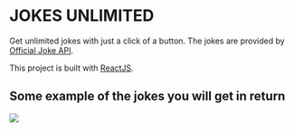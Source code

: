 # JOKES UNLIMITED

Get unlimited jokes with just a click of a button. The jokes are provided by [Official Joke API](https://github.com/15Dkatz/official_joke_api).


This project is built with [ReactJS](https://github.com/facebook/create-react-app).

## Some example of the jokes you will get in return

![](screenshot/ss.png)
